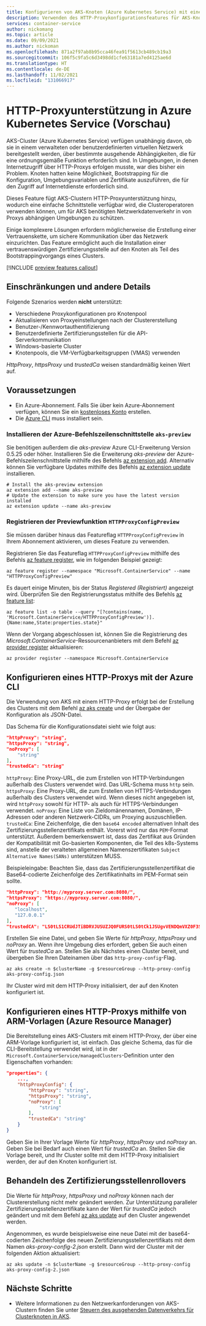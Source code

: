 ```yaml
---
title: Konfigurieren von AKS-Knoten (Azure Kubernetes Service) mit einem HTTP-Proxy
description: Verwenden des HTTP-Proxykonfigurationsfeatures für AKS-Knoten (Azure Kubernetes Service).
services: container-service
author: nickomang
ms.topic: article
ms.date: 09/09/2021
ms.author: nickoman
ms.openlocfilehash: 871a2f97ab8b95cca46fea91f5613cb489cb19a3
ms.sourcegitcommit: 106f5c9fa5c6d3498dd1cfe63181a7ed4125ae6d
ms.translationtype: HT
ms.contentlocale: de-DE
ms.lasthandoff: 11/02/2021
ms.locfileid: "131066917"
---
```

# <a name="http-proxy-support-in-azure-kubernetes-service-preview"></a>HTTP-Proxyunterstützung in Azure Kubernetes Service (Vorschau)

AKS-Cluster (Azure Kubernetes Service) verfügen unabhängig davon, ob sie in einem verwalteten oder benutzerdefinierten virtuellen Netzwerk bereitgestellt werden, über bestimmte ausgehende Abhängigkeiten, die für eine ordnungsgemäße Funktion erforderlich sind. In Umgebungen, in denen Internetzugriff über HTTP-Proxys erfolgen musste, war dies bisher ein Problem. Knoten hatten keine Möglichkeit, Bootstrapping für die Konfiguration, Umgebungsvariablen und Zertifikate auszuführen, die für den Zugriff auf Internetdienste erforderlich sind.

Dieses Feature fügt AKS-Clustern HTTP-Proxyunterstützung hinzu, wodurch eine einfache Schnittstelle verfügbar wird, die Clusteroperatoren verwenden können, um für AKS benötigten Netzwerkdatenverkehr in von Proxys abhängigen Umgebungen zu schützen.

Einige komplexere Lösungen erfordern möglicherweise die Erstellung einer Vertrauenskette, um sichere Kommunikation über das Netzwerk einzurichten. Das Feature ermöglicht auch die Installation einer vertrauenswürdigen Zertifizierungsstelle auf den Knoten als Teil des Bootstrappingvorgangs eines Clusters.

[!INCLUDE [preview features callout](./includes/preview/preview-callout.md)]

## <a name="limitations-and-other-details"></a>Einschränkungen und andere Details

Folgende Szenarios werden **nicht** unterstützt:
- Verschiedene Proxykonfigurationen pro Knotenpool
- Aktualisieren von Proxyeinstellungen nach der Clustererstellung
- Benutzer-/Kennwortauthentifizierung
- Benutzerdefinierte Zertifizierungsstellen für die API-Serverkommunikation
- Windows-basierte Cluster
- Knotenpools, die VM-Verfügbarkeitsgruppen (VMAS) verwenden

*HttpProxy*, *httpsProxy* und *trustedCa* weisen standardmäßig keinen Wert auf.

## <a name="prerequisites"></a>Voraussetzungen

* Ein Azure-Abonnement. Falls Sie über kein Azure-Abonnement verfügen, können Sie ein [kostenloses Konto](https://azure.microsoft.com/free) erstellen.
* Die [Azure CLI](/cli/azure/install-azure-cli) muss installiert sein.

### <a name="install-the-aks-preview-azure-cli"></a>Installieren der Azure-Befehlszeilenschnittstelle `aks-preview`

Sie benötigen außerdem die *aks-preview* Azure CLI-Erweiterung Version 0.5.25 oder höher. Installieren Sie die Erweiterung *aks-preview* der Azure-Befehlszeilenschnittstelle mithilfe des Befehls [az extension add][az-extension-add]. Alternativ können Sie verfügbare Updates mithilfe des Befehls [az extension update][az-extension-update] installieren.

```azurecli-interactive
# Install the aks-preview extension
az extension add --name aks-preview
# Update the extension to make sure you have the latest version installed
az extension update --name aks-preview
```

### <a name="register-the-httpproxyconfigpreview-preview-feature"></a>Registrieren der Previewfunktion `HTTPProxyConfigPreview`

Sie müssen darüber hinaus das Featureflag `HTTPProxyConfigPreview` in Ihrem Abonnement aktivieren, um dieses Feature zu verwenden.

Registrieren Sie das Featureflag `HTTPProxyConfigPreview` mithilfe des Befehls [az feature register][az-feature-register], wie im folgenden Beispiel gezeigt:

```azurecli-interactive
az feature register --namespace "Microsoft.ContainerService" --name "HTTPProxyConfigPreview"
```

Es dauert einige Minuten, bis der Status *Registered (Registriert)* angezeigt wird. Überprüfen Sie den Registrierungsstatus mithilfe des Befehls [az feature list][az-feature-list]:

```azurecli-interactive
az feature list -o table --query "[?contains(name, 'Microsoft.ContainerService/HTTPProxyConfigPreview')].{Name:name,State:properties.state}"
```

Wenn der Vorgang abgeschlossen ist, können Sie die Registrierung des *Microsoft.ContainerService*-Ressourcenanbieters mit dem Befehl [az provider register][az-provider-register] aktualisieren:

```azurecli-interactive
az provider register --namespace Microsoft.ContainerService
```

## <a name="configuring-an-http-proxy-using-azure-cli"></a>Konfigurieren eines HTTP-Proxys mit der Azure CLI 

Die Verwendung von AKS mit einem HTTP-Proxy erfolgt bei der Erstellung des Clusters mit dem Befehl [az aks create][az-aks-create] und der Übergabe der Konfiguration als JSON-Datei.

Das Schema für die Konfigurationsdatei sieht wie folgt aus:

```json
"httpProxy": "string",
"httpsProxy": "string",
"noProxy": [
    "string"
],
"trustedCa": "string"
```

`httpProxy`: Eine Proxy-URL, die zum Erstellen von HTTP-Verbindungen außerhalb des Clusters verwendet wird. Das URL-Schema muss `http` sein.
`httpsProxy`: Eine Proxy-URL, die zum Erstellen von HTTPS-Verbindungen außerhalb des Clusters verwendet wird. Wenn dieses nicht angegeben ist, wird `httpProxy` sowohl für HTTP- als auch für HTTPS-Verbindungen verwendet.
`noProxy`: Eine Liste von Zieldomänennamen, Domänen, IP-Adressen oder anderen Netzwerk-CIDRs, um Proxying auszuschließen.
`trustedCa`: Eine Zeichenfolge, die den `base64 encoded` alternativen Inhalt des Zertifizierungsstellenzertifikats enthält. Vorerst wird nur das `PEM`-Format unterstützt. Außerdem bemerkenswert ist, dass das Zertifikat aus Gründen der Kompatibilität mit Go-basierten Komponenten, die Teil des k8s-Systems sind, anstelle der veralteten allgemeinen Namenszertifikaten `Subject Alternative Names(SANs)` unterstützen MUSS.

Beispieleingabe: Beachten Sie, dass das Zertifizierungsstellenzertifikat die Base64-codierte Zeichenfolge des Zertifikatinhalts im PEM-Format sein sollte.

```json
"httpProxy": "http://myproxy.server.com:8080/", 
"httpsProxy": "https://myproxy.server.com:8080/", 
"noProxy": [
   "localhost",
   "127.0.0.1"
],
"trustedCA": "LS0tLS1CRUdJTiBDRVJUSUZJQ0FURS0tLS0tCk1JSUgvVENDQmVXZ0F3SUJB...b3Rpbk15RGszaWFyCkYxMFlscWNPbWVYMXVGbUtiZGkvWG9yR2xrQ29NRjNURHg4cm1wOURCaUIvCi0tLS0tRU5EIENFUlRJRklDQVRFLS0tLS0="
```

Erstellen Sie eine Datei, und geben Sie Werte für *httpProxy*, *httpsProxy* und *noProxy* an. Wenn ihre Umgebung dies erfordert, geben Sie auch einen Wert für *trustedCa* an. Stellen Sie als Nächstes einen Cluster bereit, und übergeben Sie Ihren Dateinamen über das `http-proxy-config`-Flag.

```azurecli
az aks create -n $clusterName -g $resourceGroup --http-proxy-config aks-proxy-config.json
```

Ihr Cluster wird mit dem HTTP-Proxy initialisiert, der auf den Knoten konfiguriert ist.

## <a name="configuring-an-http-proxy-using-azure-resource-manager-arm-templates"></a>Konfigurieren eines HTTP-Proxys mithilfe von ARM-Vorlagen (Azure Resource Manager)

Die Bereitstellung eines AKS-Clusters mit einem HTTP-Proxy, der über eine ARM-Vorlage konfiguriert ist, ist einfach. Das gleiche Schema, das für die CLI-Bereitstellung verwendet wird, ist in der `Microsoft.ContainerService/managedClusters`-Definition unter den Eigenschaften vorhanden:

```json
"properties": {
    ...,
    "httpProxyConfig": {
        "httpProxy": "string",
        "httpsProxy": "string",
        "noProxy": [
            "string"
        ],
        "trustedCa": "string"
    }
}
```

Geben Sie in Ihrer Vorlage Werte für *httpProxy*, *httpsProxy* und *noProxy* an. Geben Sie bei Bedarf auch einen Wert für *trustedCa* an. Stellen Sie die Vorlage bereit, und Ihr Cluster sollte mit dem HTTP-Proxy initialisiert werden, der auf den Knoten konfiguriert ist.

## <a name="handling-ca-rollover"></a>Behandeln des Zertifizierungsstellenrollovers

Die Werte für *httpProxy*, *httpsProxy* und *noProxy* können nach der Clustererstellung nicht mehr geändert werden. Zur Unterstützung paralleler Zertifizierungsstellenzertifikate kann der Wert für *trustedCa* jedoch geändert und mit dem Befehl [az aks update][az-aks-update] auf den Cluster angewendet werden.

Angenommen, es wurde beispielsweise eine neue Datei mit der base64-codierten Zeichenfolge des neuen Zertifizierungsstellenzertifikats mit dem Namen *aks-proxy-config-2.json* erstellt. Dann wird der Cluster mit der folgenden Aktion aktualisiert:

```azurecli
az aks update -n $clusterName -g $resourceGroup --http-proxy-config aks-proxy-config-2.json
```

## <a name="next-steps"></a>Nächste Schritte
- Weitere Informationen zu den Netzwerkanforderungen von AKS-Clustern finden Sie unter [Steuern des ausgehenden Datenverkehrs für Clusterknoten in AKS][aks-egress].


<!-- LINKS - internal -->
[aks-egress]: ./limit-egress-traffic.md
[az-aks-create]: /cli/azure/aks#az_aks_create
[az-aks-update]: /cli/azure/aks#az_aks_update
[az-feature-register]: /cli/azure/feature#az_feature_register
[az-feature-list]: /cli/azure/feature#az_feature_list
[az-provider-register]: /cli/azure/provider#az_provider_register
[az-extension-add]: /cli/azure/extension#az_extension_add
[az-extension-update]: /cli/azure/extension#az-extension-update
